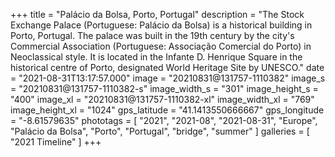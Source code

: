 +++
title = "Palácio da Bolsa, Porto, Portugal"
description = "The Stock Exchange Palace (Portuguese: Palácio da Bolsa) is a historical building in Porto, Portugal. The palace was built in the 19th century by the city's Commercial Association (Portuguese: Associação Comercial do Porto) in Neoclassical style. It is located in the Infante D. Henrique Square in the historical centre of Porto, designated World Heritage Site by UNESCO."
date = "2021-08-31T13:17:57.000"
image = "20210831@131757-1110382"
image_s = "20210831@131757-1110382-s"
image_width_s = "301"
image_height_s = "400"
image_xl = "20210831@131757-1110382-xl"
image_width_xl = "769"
image_height_xl = "1024"
gps_latitude = "41.1413550666667"
gps_longitude = "-8.61579635"
phototags = [ "2021", "2021-08", "2021-08-31", "Europe", "Palácio da Bolsa", "Porto", "Portugal", "bridge", "summer" ]
galleries = [ "2021 Timeline" ]
+++
